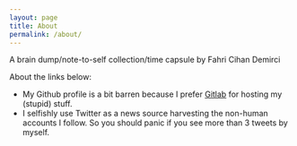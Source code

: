 ```yaml
---
layout: page
title: About
permalink: /about/
---
```

A brain dump/note-to-self collection/time capsule by Fahri Cihan Demirci

About the links below:

* My Github profile is a bit barren because I prefer [Gitlab][gitlab] for hosting my (stupid) stuff.
* I selfishly use Twitter as a news source harvesting the non-human accounts I follow. So you should panic if you see more than 3 tweets by myself.

[gitlab]: https://gitlab.com/u/femnad
